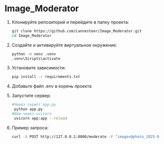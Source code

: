 # Image_Moderator

1. Клонируйте репозиторий и перейдите в папку проекта:
   ```bash
   git clone https://github.com/Lannesteer/Image_Moderator.git
   cd Image_Moderator

2. Создайте и активируйте виртуальное окружение:
   ```bash
   python -m venv .venv
   .venv\Scripts\activate
3. Установите зависимости:
   ```bash
   pip install -r requirements.txt
4. Добавьте файл .env в корень проекта

5. Запустите сервер:
   ```bash
   #Через скрипт app.py
    python app.py
   #Или через uvicorn
    uvicorn app:app --reload

6. Пример запроса:
   ```bash
   curl -X POST http://127.0.0.1:8000/moderate -F "image=@photo_2025-06-03_20-32-15.jpg"